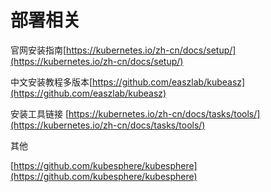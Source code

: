 # 部署相关
官网安装指南[https://kubernetes.io/zh-cn/docs/setup/](https://kubernetes.io/zh-cn/docs/setup/)

中文安装教程多版本[https://github.com/easzlab/kubeasz](https://github.com/easzlab/kubeasz)

安装工具链接 [https://kubernetes.io/zh-cn/docs/tasks/tools/](https://kubernetes.io/zh-cn/docs/tasks/tools/) 

其他

[https://github.com/kubesphere/kubesphere](https://github.com/kubesphere/kubesphere)

